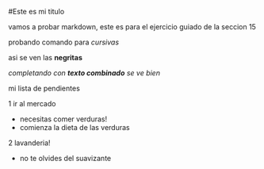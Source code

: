 #Este es mi titulo

vamos a probar markdown, este es para el ejercicio guiado de la seccion 15

probando comando para *cursivas*

asi se ven las **negritas**

*completando con __texto combinado__ se ve bien*

mi lista de pendientes

1  ir al mercado
*  necesitas comer verduras!
*  comienza la dieta de las verduras

2  lavanderia!
*  no te olvides del suavizante